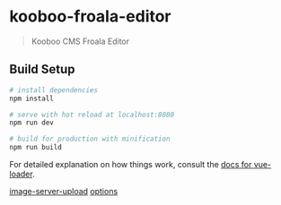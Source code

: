 # kooboo-froala-editor

> Kooboo CMS Froala Editor

## Build Setup

``` bash
# install dependencies
npm install

# serve with hot reload at localhost:8080
npm run dev

# build for production with minification
npm run build
```

For detailed explanation on how things work, consult the [docs for vue-loader](http://vuejs.github.io/vue-loader).

[image-server-upload](https://www.froala.com/wysiwyg-editor/docs/sdks/dotnet/image-server-upload)
[options](https://www.froala.com/wysiwyg-editor/docs/options)